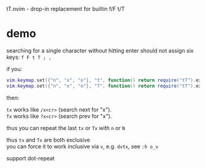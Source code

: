 tT.nvim - drop-in replacement for builtin f/F t/T

# demo

searching for a single character without hitting enter should not assign six keys: `f F t T ; ,`

if you:

```lua
vim.keymap.set({"n", "x", "o"}, "t", function() return require("tT").expr("next") end, {expr = true})
vim.keymap.set({"n", "x", "o"}, "T", function() return require("tT").expr("prev") end, {expr = true})
```

then:

`tx` works like `/x<cr>` (search next for "x").  
`Tx` works like `?x<cr>` (search prev for "x").  

thus you can repeat the last `tx` or `Tx` with `n` or `N`

thus `tx` and `Tx` are both exclusive  
you can force it to work inclusive via `v`, e.g. `dvtx`, see `:h o_v`  

support dot-repeat
